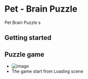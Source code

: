 # Pet - Brain Puzzle

Pet Brain Puzzle s

## Getting started

## Puzzle game

 - ![image](https://github.com/user-attachments/assets/e277afc2-c6bb-45fb-b7f6-28edfb2394b1)
 - The game start from Loading scene

